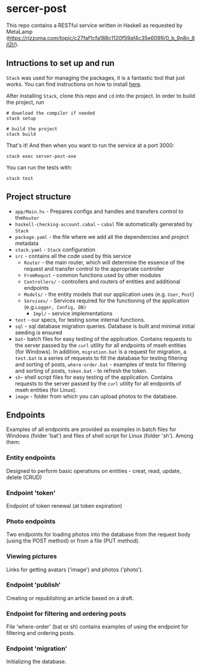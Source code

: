 # sercer-post

This repo contains a RESTful service written in Haskell as requested by MetaLamp (https://rizzoma.com/topic/c27faf1cfa188c1120f59af4c35e6099/0_b_9n8n_8jl2l/).


## Intructions to set up and run

`Stack` was used for managing the packages, it is a fantastic tool that just works. You can find instructions on how to install [here](https://docs.haskellstack.org/en/stable/install_and_upgrade/).

After installing `Stack`, clone this repo and `cd` into the project. In order to build the project, run
```
# download the compiler if needed
stack setup 

# build the project
stack build 
```

That's it! And then when you want to run the service at a port 3000:
```
stack exec server-post-exe
```


You can run the tests with:
```
stack test
```

## Project structure

- `app/Main.hs` - Prepares configs and handles and transfers control to the`Router`
- `haskell-checking-account.cabal` - `cabal` file automatically generated by `Stack`
- `package.yaml` - the file where we add all the dependencies and project metadata
- `stack.yaml` - `Stack` configuration
- `src` - contains all the code used by this service
    - `Router` - the main router, which will determine the essence of the request and transfer control to the appropriate controller
	- `FromRequst` - common functions used by other modules
    - `Controllers/` - controllers and routers of entities and additional endpoints
    - `Models/` - the entity models that our application uses (e.g. `User`, `Post`)
    - `Servises/` - Services required for the functioning of the application (e.g.`Logger, Config, DB)` 
      - `Impl/` - service implementations
- `test` - our specs, for testing some internal functions. 
- `sql` - sql database migration queries. Database is built and minimal initial seeding is ensured
- `bat`- batch files for easy testing of the application. Contains requests to the server passed by the `curl` utility for all endpoints of mseh entities (for Windows). In addition, `migration.bat` is a request for migration, a `test.bat` is a series of requests to fill the database for testing filtering and sorting of posts, `where-order.bat` - examples of tests for filtering and sorting of posts, `token.bat` - to refresh the token.
- `sh`- shell script files for easy testing of the application. Contains requests to the server passed by the `curl` utility for all endpoints of mseh entities (for Linux).
- `image` - folder from which you can upload photos to the database.


## Endpoints

Examples of all endpoints are provided as examples in batch files for Windows (folder 'bat') and files of shell script for Linux (folder 'sh'). Among them:

### Entity endpoints

Designed to perform basic operations on entities - creat, read, update, delete (CRUD)

### Endpoint 'token'

Endpoint of token renewal (at token expiration)

### Photo endpoints

Two endpoints for loading photos into the database from the request body (using the POST method) or from a file (PUT method).

### Viewing pictures

Links for getting avatars ('image') and photos ('photo').

### Endpoint 'publish'

Сreating or republishing an article based on a draft.

### Endpoint for filtering and  ordering posts

File 'where-order' (bat or sh) contains examples of using the endpoint for filtering and ordering posts.

### Endpoint 'migration'

Initializing the database.





 

